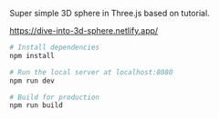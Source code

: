Super simple 3D sphere in Three.js based on tutorial.

https://dive-into-3d-sphere.netlify.app/

``` bash
# Install dependencies
npm install

# Run the local server at localhost:8080
npm run dev

# Build for production
npm run build
```
